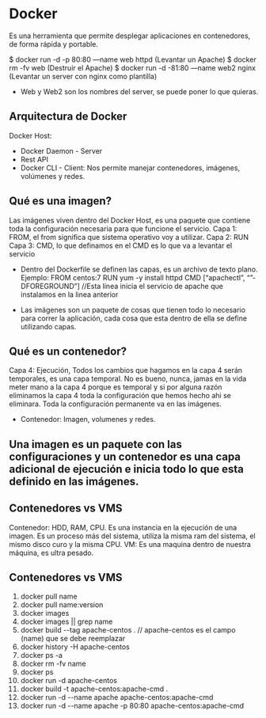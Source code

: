 # Docker

Es una herramienta que permite desplegar aplicaciones en contenedores, de forma rápida y portable.

$ docker run -d -p 80:80 —name web httpd (Levantar un Apache)
$ docker rm -fv web (Destruir el Apache)
\$ docker run -d -81:80 —name web2 nginx (Levantar un server con nginx como plantilla)

- Web y Web2 son los nombres del server, se puede poner lo que quieras.

## Arquitectura de Docker

Docker Host:

- Docker Daemon - Server
- Rest API
- Docker CLI - Client: Nos permite manejar contenedores, imágenes, volúmenes y redes.

## Qué es una imagen?

Las imágenes viven dentro del Docker Host, es una paquete que contiene toda la configuración necesaria para que funcione el servicio.
Capa 1: FROM, el from significa que sistema operativo voy a utilizar.
Capa 2: RUN
Capa 3: CMD, lo que definamos en el CMD es lo que va a levantar el servicio

- Dentro del Dockerfile se definen las capas, es un archivo de texto plano.
  Ejemplo:
  FROM centos:7
  RUN yum -y install httpd
  CMD [“apachectl”, “”-DFOREGROUND”] //Esta linea inicia el servicio de apache que instalamos en la linea anterior

- Las imágenes son un paquete de cosas que tienen todo lo necesario para correr la aplicación, cada cosa que esta dentro de ella se define utilizando capas.

## Qué es un contenedor?

Capa 4: Ejecución, Todos los cambios que hagamos en la capa 4 serán temporales, es una capa temporal. No es bueno, nunca, jamas en la vida meter mano a la capa 4 porque es temporal y si por alguna razón eliminamos la capa 4 toda la configuración que hemos hecho ahi se eliminara. Toda la configuración permanente va en las imágenes.

- Contenedor: Imagen, volumenes y redes.

## Una imagen es un paquete con las configuraciones y un contenedor es una capa adicional de ejecución e inicia todo lo que esta definido en las imágenes.

## Contenedores vs VMS

Contenedor: HDD, RAM, CPU. Es una instancia en la ejecución de una imagen. Es un proceso más del sistema, utiliza la misma ram del sistema, el mismo disco curo y la misma CPU.
VM: Es una maquina dentro de nuestra máquina, es ultra pesado.

## Contenedores vs VMS

1. docker pull name
2. docker pull name:version
3. docker images
4. docker images || grep name
5. docker build --tag apache-centos . // apache-centos es el campo (name) que se debe reemplazar
6. docker history -H apache-centos
7. docker ps -a
8. docker rm -fv name
9. docker ps
10. docker run -d apache-centos
11. docker build -t apache-centos:apache-cmd .
12. docker run -d --name apache apache-centos:apache-cmd
13. docker run -d --name apache -p 80:80 apache-centos:apache-cmd
